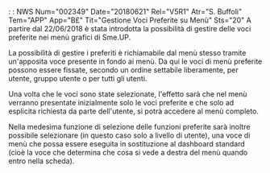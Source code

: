  :  : NWS Num="002349" Date="20180621" Rel="V5R1" Atr="S. Buffoli" Tem="APP" App="B£" Tit="Gestione Voci Preferite su Menù" Sts="20"
A partire dal 22/06/2018 è stata introdotta la possibilità di gestire delle voci preferite nei menù grafici di Sme.UP.

La possibilità di gestire i preferiti è richiamabile dal menù stesso tramite un'apposita voce presente in fondo ai menù. Da qui le voci di menù preferite possono essere fissate, secondo un ordine settabile liberamente, per utente, gruppo utente o per tutti gli utenti.

Una volta che le voci sono state selezionate, l'effetto sarà che nel menù verranno presentate inizialmente solo le voci preferite e che solo ad esplicita richiesta da parte dell'utente, si potrà accedere al menù completo.

Nella medesima funzione di selezione delle funzioni preferite sarà inoltre possibile selezionare (in questo caso solo a livello di utente), una voce di menù che possa essere eseguita in sostituzione al dashboard standard (cioè la voce che determina che cosa si vede a destra del menù quando entro nella scheda).

